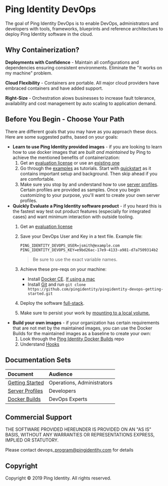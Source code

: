 # Ping Identity DevOps

The goal of Ping Identity DevOps is to enable DevOps, administrators and developers with tools, frameworks, blueprints and reference architectues to deploy Ping Identity software in the cloud.

## Why Containerization?

**Deployments with Confidence** - Maintain all configurations and dependencies ensuring consistent environments. Eliminate the "it works on my machine" problem.

**Cloud Flexibility** - Containers are portable. All major cloud providers have embraced containers and have added support.

**Right-Size** - Orchestration alows businesses to increase fault tolerance, availability and cost management by auto scaling to application demand.

## Before You Begin - Choose Your Path

There are different goals that you may have as you approach these docs. Here are some suggested paths, based on your goals:

* **Learn to use Ping Identity provided images** - if you are looking to learn how to use docker images that are _built and maintained_ by Ping to achieve the mentioned benefits of containerization: 
  1. Get an [evaluation license](https://pingidentity-devops.gitbook.io/devops/prod-license#obtaining-a-ping-identity-devops-user-and-key) or use an [existing one](https://pingidentity-devops.gitbook.io/devops/prod-license#using-an-existing-product-license-file)
  2. Go through the [examples](https://pingidentity-devops.gitbook.io/devops/examples) as tutorials. Start with [quickstart](../examples/quickstart.md) as it contains important setup and background. Then skip ahead if you are comfortable.
  3. Make sure you stop by and understand how to use [server profiles](https://pingidentity-devops.gitbook.io/devops/server-profiles). Certain profiles are provided as samples. Once you begin customizing to your purpose, you'll want to create your own server profiles.
* **Quickly Evaluate a Ping Identity software product** - if you heard this is the fastest way test out product features \(especially for integrated cases\) and want minimum interaction with outside tooling. 
  1. Get an [evaluation license](https://pingidentity-devops.gitbook.io/devops/prod-license#obtaining-a-ping-identity-devops-user-and-key)
  2. Save your DevOps User and Key in a text file. Example file:

     ```text
     PING_IDENTITY_DEVOPS_USER=jsmith@example.com
     PING_IDENTITY_DEVOPS_KEY=e9bd26ac-17e9-4133-a981-d7a7509314b2
     ```

     > Be sure to use the exact variable names.

  3. Achieve these pre-reqs on your machine: 
     * Install [Docker CE](https://docs.docker.com/v17.12/install/). [If using a mac](https://docs.docker.com/v17.12/docker-for-mac/install/) 
     * Install [Git](https://git-scm.com/downloads) and run `git clone https://github.com/pingidentity/pingidentity-devops-getting-started.git`
  4. Deploy the software [full-stack](https://pingidentity-devops.gitbook.io/devops/examples/11-docker-compose/03-full-stack). 
  5. Make sure to persist your work by [mounting to a local volume.](https://pingidentity-devops.gitbook.io/devops/examples/11-docker-compose#persisting-container-state-and-data)
* **Build your own images** - if your organization has certain requirements that are not met by the maintained images, you can use the Docker Builds for the maintained images as a baseline to create your own: 
  1. Look through the [Ping Identity Docker Builds](https://github.com/pingidentity/pingidentity-docker-builds) repo
  2. Understand [Hooks](https://pingidentity-devops.gitbook.io/devops/docker-builds/docker_builds_hooks)

## Documentation Sets

| Document | Audience |
| :--- | :--- |
| [Getting Started](https://github.com/pingidentity/pingidentity-devops-getting-started/tree/586b6b3e00fd57716847a6575f07ddf5dd347b34/README.md) | Operations, Administrators |
| [Server Profiles](../server-profiles/) | Developers |
| [Docker Builds](../docker-builds/) | DevOps Experts |

## Commercial Support

THE SOFTWARE PROVIDED HEREUNDER IS PROVIDED ON AN "AS IS" BASIS, WITHOUT ANY WARRANTIES OR REPRESENTATIONS EXPRESS, IMPLIED OR STATUTORY.

Please contact devops\_program@pingidentity.com for details

## Copyright

Copyright © 2019 Ping Identity. All rights reserved.

